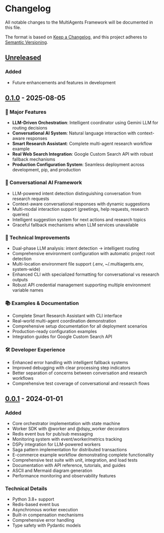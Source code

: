 # Changelog

All notable changes to the MultiAgents Framework will be documented in this file.

The format is based on [Keep a Changelog](https://keepachangelog.com/en/1.0.0/),
and this project adheres to [Semantic Versioning](https://semver.org/spec/v2.0.0.html).

## [Unreleased]

### Added
- Future enhancements and features in development

## [0.1.0] - 2025-08-05

### 🎉 Major Features
- **LLM-Driven Orchestration**: Intelligent coordinator using Gemini LLM for routing decisions
- **Conversational AI System**: Natural language interaction with context-aware responses
- **Smart Research Assistant**: Complete multi-agent research workflow example
- **Real Web Search Integration**: Google Custom Search API with robust fallback mechanisms
- **Production Configuration System**: Seamless deployment across development, pip, and production

### 🤖 Conversational AI Framework
- LLM-powered intent detection distinguishing conversation from research requests
- Context-aware conversational responses with dynamic suggestions
- Multi-modal interaction support (greetings, help requests, research queries)
- Intelligent suggestion system for next actions and research topics
- Graceful fallback mechanisms when LLM services unavailable

### 🔧 Technical Improvements
- Dual-phase LLM analysis: intent detection → intelligent routing
- Comprehensive environment configuration with automatic project root detection
- Multi-location environment file support (.env, ~/.multiagents.env, system-wide)
- Enhanced CLI with specialized formatting for conversational vs research outputs
- Robust API credential management supporting multiple environment variable names

### 📚 Examples & Documentation
- Complete Smart Research Assistant with CLI interface
- Real-world multi-agent coordination demonstration
- Comprehensive setup documentation for all deployment scenarios
- Production-ready configuration examples
- Integration guides for Google Custom Search API

### 🛠️ Developer Experience
- Enhanced error handling with intelligent fallback systems
- Improved debugging with clear processing step indicators
- Better separation of concerns between conversation and research workflows
- Comprehensive test coverage of conversational and research flows

## [0.0.1] - 2024-01-01

### Added
- Core orchestrator implementation with state machine
- Worker SDK with @worker and @dspy_worker decorators
- Redis event bus for pub/sub messaging
- Monitoring system with event/worker/metrics tracking
- DSPy integration for LLM-powered workers
- Saga pattern implementation for distributed transactions
- E-commerce example workflow demonstrating complete functionality
- Comprehensive test suite with unit, integration, and load tests
- Documentation with API reference, tutorials, and guides
- ASCII and Mermaid diagram generation
- Performance monitoring and observability features

### Technical Details
- Python 3.8+ support
- Redis-based event bus
- Asynchronous worker execution
- Built-in compensation mechanisms
- Comprehensive error handling
- Type safety with Pydantic models

[Unreleased]: https://github.com/xavierau/multiagents/compare/v0.1.0...HEAD
[0.1.0]: https://github.com/xavierau/multiagents/releases/tag/v0.1.0
[0.0.1]: https://github.com/xavierau/multiagents/releases/tag/v0.0.1